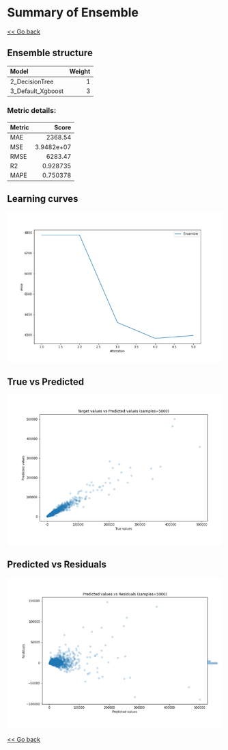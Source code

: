 # Summary of Ensemble

[<< Go back](../README.md)


## Ensemble structure
| Model             |   Weight |
|:------------------|---------:|
| 2_DecisionTree    |        1 |
| 3_Default_Xgboost |        3 |

### Metric details:
| Metric   |         Score |
|:---------|--------------:|
| MAE      | 2368.54       |
| MSE      |    3.9482e+07 |
| RMSE     | 6283.47       |
| R2       |    0.928735   |
| MAPE     |    0.750378   |



## Learning curves
![Learning curves](learning_curves.png)
## True vs Predicted

![True vs Predicted](true_vs_predicted.png)


## Predicted vs Residuals

![Predicted vs Residuals](predicted_vs_residuals.png)



[<< Go back](../README.md)
